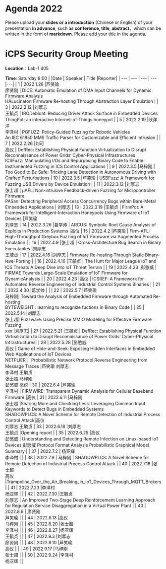 # Agenda 2022
Please upload your **slides or a introduction** (Chinese or English) of your presentation **in advance**, such as **conference, title, abstract**，which can be written in the form of **markdown**. Please add your title in the agenda.
# iCPS Security Group Meeting
**Location**：Lab-1 405

**Time**: Saturday 8:00
|  |Date  | Speaker | Title |Reporter|
| --- | --- | --- | --- |---|
| 1 | 2022.1.28 |芦笑瑜<br>廖贤刚  | DICE: Automatic Emulation of DMA Input Channels for Dynamic Firmware Analysis<br>HALucinator: Firmware Re-hosting Through Abstraction Layer Emulation  |
| 3 | 2022.2.12 |刘厚志<br>王毓贞  | IRQDebloat: Reducing Driver Attack Surface in Embedded Devices<br>ThingPot: an interactive Internet-of-Things honeypot |
| 5 | 2022.2.19 |耿洋洋<br>李泽村   | PGFUZZ: Policy-Guided Fuzzing  for Robotic Vehicles<br>An IEC 61850 MMS Traffic Parser for Customizable and Efficient Intrusion |
| 7 | 2022.2.26 |刘可<br>高仪  | DefRec: Establishing Physical Function Virtualization to Disrupt Reconnaissance of Power Grids‘ Cyber-Physical Infrastructures<br>ICSFuzz: Manipulating I/Os and Repurposing Binary Code to Enable Instrumented Fuzzing in ICS Control Applications |
| 9 | 2022.3.5 |马梓刚  | Too Good to Be Safe: Tricking Lane Detection in Autonomous Driving with Crafted Perturbations
| 10 | 2022.3.5 |芦笑瑜  | USBFuzz: A Framework for Fuzzing USB Drivers by Device Emulation |
| 11 | 2022.3.12 |刘厚志<br>张士超  | μAFL: Non-intrusive Feedback-driven Fuzzing for Microcontroller Firmware<br>PASan: Detecting Peripheral Access Concurrency Bugs within Bare-Metal Embedded Applications | 刘厚志
| 13 | 2022.3.19 |王毓贞  | FirmPot: A Framework for Intelligent-Interaction Honeypots Using Firmware of IoT Devices |芦笑瑜<br>刘厚志
| 14 | 2022.3.26 |葛学帅  | ARCUS: Symbolic Root Cause Analysis of Exploits in Production Systems |高仪
| 15 | 2022.4.2 |芦笑瑜  | Firm-AFL: High-Throughput Greybox Fuzzing of IoT Firmware via Augmented Process Emulation |
| 16 | 2022.4.9 |张士超  | Cross-Architecture Bug Search in Binary Executables |刘厚志<br>王毓贞
| 17 | 2022.4.16 |刘厚志  | Firmware Re-hosting Through Static Binary-level Porting |
| 18 | 2022.4.16 |王毓贞  | The Hunt for Major League IoT and ICS Threats A Deep Dive into IoT Threat Terrain |
| 19 | 2022.4.23 |彭慜威  | FIRMAE Towards Large-Scale Emulation of IoT Firmware for DynamicAnalysis |
| 20 | 2022.4.23 |高仪  | ICSREF: A Framework for Automated Reverse Engineering of Industrial Control Systems Binaries |
| 21 | 2022.4.30 |葛学帅  |  |
| 22 | 2022.5.7 |芦笑瑜<br>马梓刚| Toward the Analysis of Embedded Firmware through Automated Re-hosting<br>BYTEWEIGHT : learning to recognize fuctions in Binary Code |
| 25 | 2022.5.14 |刘厚志<br>张士超| Fuzzware: Using Precise MMIO Modeling for Effective Firmware Fuzzing<br>xxx |刘厚志|
| 27 | 2022.5.21 |王毓贞  | DefRec: Establishing Physical Function Virtualization to Disrupt Reconnaissance of Power Grids’ Cyber-Physical Infrastructures|
| 28 | 2022.5.28 |彭慜威<br>高仪  | Game of Hide-and-Seek: Exposing Hidden Interfaces in Embedded Web Applications of IoT Devices<br>NETPLIER： Probabilistic Network Protocol Reverse Engineering from Message Traces |芦笑瑜 刘厚志 <br>李泽村 王毓贞<br>张士超 马梓刚<br> 彭慜威 高仪
| 30 | 2022.6.4 |芦笑瑜<br>李泽村  | FIRMWIRE: Transparent Dynamic Analysis for Cellular Baseband Firmware |高仪 
| 31 | 2022.6.11 |马梓刚<br>张士超  |Sharing More and Checking Less: Leveraging Common Input Keywords to Detect Bugs in Embedded Systems<br> SHADOWPLCS: A Novel Scheme for Remote Detection of Industrial Process Control Attack|高仪<br> 刘厚志 王毓贞
| 33 | 2022.6.18 |刘厚志 <br>王毓贞 |Opening report |
| 35 | 2022.6.25 |高仪<br>彭慜威  |  Understanding and Detecting Remote Infection on Linux-based IoT Devices 彭慜威 Protocol Format Analysis Probabilistic Graphical Model Summary |
| 37 | 2022.7.2 | 杨亚辉<br>李泽村 |  |
| 38 | 2022.7.9 | 马梓刚 | SHADOWPLCS: A Novel Scheme for Remote Detection of Industrial Process Control Attack |
| 40 | 2022.7.16 |张士超<br> 高仪 |Trampoline_Over_the_Air_Breaking_in_IoT_Devices_Through_MQTT_Brokers  |
| 41 | 2022.7.23 |李泽村<br> 杨亚辉 |  |
| 42 | 2022.7.30 |王毓贞<br> 刘厚志 | An Improved Two-Stage Deep Reinforcement Learning Approach for Regulation Service Disaggregation in a Virtual Power Plant |
| 43 | 2022.8.6 | 廖贤刚<br> 芦笑瑜 |  |
| 44 | 2022.8.13 |高仪<br> 马梓刚 |  |
| 45 | 2022.8.20 |张士超<br> 李泽村 |  |
| 46 | 2022.8.27 |杨亚辉<br> 王毓贞 |  |
| 47 | 2022.9.3 |刘厚志<br> 廖贤刚 |  |
| 48 | 2022.9.10 |芦笑瑜<br> 高仪 |  |
| 49 | 2022.9.17 |马梓刚<br> 张士超 |  |
| 50 | 2022.9.24 |李泽村<br> 杨亚辉 |  |









